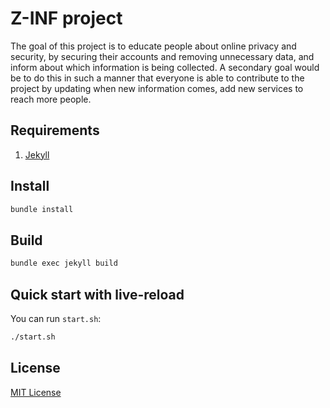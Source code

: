 # Z-INF project

The goal of this project is to educate people about online privacy and security, by securing their accounts and removing unnecessary data, and inform about which information is being collected. 
A secondary goal would be to do this in such a manner that everyone is able to contribute to the project by updating when new information comes, add new services to reach more people.

## Requirements

1. [Jekyll](https://jekyllrb.com/)

## Install

```sh
bundle install
```

## Build

```sh
bundle exec jekyll build
```

## Quick start with live-reload

You can run `start.sh`:

```sh
./start.sh
```

## License
[MIT License](LICENSE.md)
